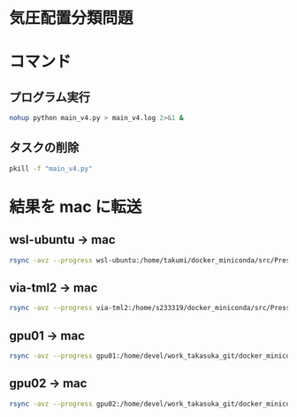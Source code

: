 # 気圧配置分類問題

# コマンド

## プログラム実行

```bash
nohup python main_v4.py > main_v4.log 2>&1 &
```

## タスクの削除

```bash
pkill -f "main_v4.py"
```

# 結果を mac に転送

## wsl-ubuntu → mac

```bash
rsync -avz --progress wsl-ubuntu:/home/takumi/docker_miniconda/src/PressurePattern/results_v4 /Users/takumi0616/Develop/docker_miniconda/src/PressurePattern/result_wsl-ubuntu
```

## via-tml2 → mac

```bash
rsync -avz --progress via-tml2:/home/s233319/docker_miniconda/src/PressurePattern/results_v4 /Users/takumi0616/Develop/docker_miniconda/src/PressurePattern/result_via-tml2
```

## gpu01 → mac

```bash
rsync -avz --progress gpu01:/home/devel/work_takasuka_git/docker_miniconda/src/PressurePattern/results_v4 /Users/takumi0616/Develop/docker_miniconda/src/PressurePattern/result_gpu01
```

## gpu02 → mac

```bash
rsync -avz --progress gpu02:/home/devel/work_takasuka_git/docker_miniconda/src/PressurePattern/results_v4 /Users/takumi0616/Develop/docker_miniconda/src/PressurePattern/result_gpu02
```
